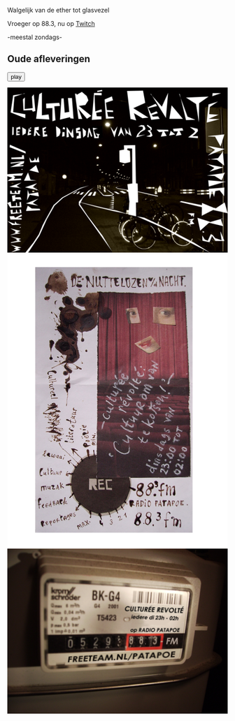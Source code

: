 Walgelijk van de ether tot glasvezel

Vroeger op 88.3, nu op [Twitch](https://www.twitch.tv/cultureerevolte)

-meestal zondags-

## Oude afleveringen

<!--This Way Must let Repository Public-->
<audio ref='Stedelijk Museum Zomer 2008 ?' src="shows/CultureeRevolte06-3-07.mp3"></audio>

<script>
var audio = new Audio("shows/CultureeRevolte06-3-07.mp3")
audio.play()
</script>

<audio id="ABC" src="shows/CultureeRevolte06-3-07.mp3"></audio><button onclick="playAudio('ABC')" type="button">play</button>

  <audio preload="auto" autoplay="autoplay">
    <source src="shows/CultureeRevolte06-3-07.mp3" type="audio/mp3" />
  </audio>
  
  <iframe src="shows/CultureeRevolte06-3-07.mp3" allow="autoplay" style="display:none" id="iframeAudio"></iframe>

![straat](https://github.com/CultureeRevolte/CultureeRevolte.github.io/blob/gh-pages/art/flyer%20straat.bmp?raw=true)
![vlek](https://raw.githubusercontent.com/CultureeRevolte/CultureeRevolte.github.io/gh-pages/art/flyer%20vlek.jpg)
![meterkast](https://raw.githubusercontent.com/CultureeRevolte/CultureeRevolte.github.io/gh-pages/art/flyer%20meterkast%20final.jpg)
